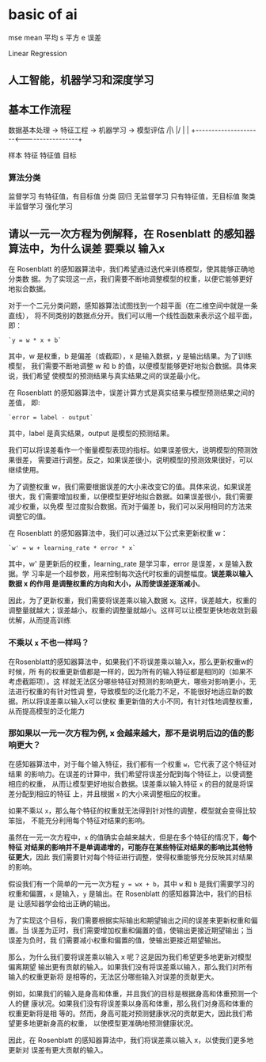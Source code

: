 # basic of ai

mse
    mean 平均
    s 平方
    e 误差

Linear Regression

## 人工智能，机器学习和深度学习

## 基本工作流程

数据基本处理 -> 特征工程 -> 机器学习 -> 模型评估
   /|\                                     \|/
    |                                       |
    +---------------------<-----------------+

样本
特征
特征值
目标

### 算法分类

监督学习
    有特征值，有目标值
    分类
    回归
无监督学习
    只有特征值，无目标值
    聚类
半监督学习
强化学习





## 请以一元一次方程为例解释，在 Rosenblatt 的感知器算法中，为什么误差 要乘以 输入x

在 Rosenblatt 的感知器算法中，我们希望通过迭代来训练模型，使其能够正确地分类数
据。为了实现这一点，我们需要不断地调整模型的权重，以便它能够更好地拟合数据。

对于一个二元分类问题，感知器算法试图找到一个超平面（在二维空间中就是一条直线），
将不同类别的数据点分开。我们可以用一个线性函数来表示这个超平面，即：

    `y = w * x + b`

其中，w 是权重，b 是偏差（或截距），x 是输入数据，y 是输出结果。为了训练模型，
我们需要不断地调整 w 和 b 的值，以便模型能够更好地拟合数据。具体来说，我们希望
使模型的预测结果与真实结果之间的误差最小化。

在 Rosenblatt 的感知器算法中，误差计算方式是真实结果与模型预测结果之间的差值，
即:

    `error = label - output`

其中，label 是真实结果，output 是模型的预测结果。

我们可以将误差看作一个衡量模型表现的指标。如果误差很大，说明模型的预测效果很差，
需要进行调整。反之，如果误差很小，说明模型的预测效果很好，可以继续使用。

为了调整权重 w，我们需要根据误差的大小来改变它的值。具体来说，如果误差很大，我
们需要增加权重，以便模型更好地拟合数据。如果误差很小，我们需要减少权重，以免模
型过度拟合数据。而对于偏差 b，我们可以采用相同的方法来调整它的值。

在 Rosenblatt 的感知器算法中，我们可以通过以下公式来更新权重 w：

    `w' = w + learning_rate * error * x`

其中，w' 是更新后的权重，learning_rate 是学习率，error 是误差，x 是输入数据。学
习率是一个超参数，用来控制每次迭代时权重的调整幅度。**误差乘以输入数据 x 的作用
是调整权重的方向和大小，从而使误差逐渐减小**。

因此，为了更新权重，我们需要将误差乘以输入数据 x。这样，误差越大，权重的调整量就越大；误差越小，权重的调整量就越小。这样可以让模型更快地收敛到最优解，从而提高训练

### 不乘以 `x` 不也一样吗？

在Rosenblatt的感知器算法中，如果我们不将误差乘以输入x，那么更新权重w的时候，所
有的权重更新值都是一样的，因为所有的输入特征都是相同的（如果不考虑截距项）。这
样就无法区分哪些特征对预测的影响更大，哪些对影响更小，无法进行权重的有针对性调
整，导致模型的泛化能力不足，不能很好地适应新的数据。所以将误差乘以输入x可以使权
重更新值的大小不同，有针对性地调整权重，从而提高模型的泛化能力

### 那如果以一元一次方程为例, x 会越来越大，那不是说明后边的值的影响更大？

在感知器算法中，对于每个输入特征，我们都有一个权重 `w`，它代表了这个特征对结果
的影响力。在误差的计算中，我们希望将误差分配到每个特征上，以便调整相应的权重，
从而让模型更好地拟合数据。误差乘以输入特征 `x` 的目的就是将误差分配到相应的特征
上，并且根据 `x` 的大小来调整相应的权重。

如果不乘以 `x`，那么每个特征的权重就无法得到针对性的调整，模型就会变得比较笨拙，
不能充分利用每个特征对结果的影响。

虽然在一元一次方程中，`x` 的值确实会越来越大，但是在多个特征的情况下，**每个特征
对结果的影响并不是单调递增的，可能存在某些特征对结果的影响比其他特征更大**，因此
我们需要针对每个特征进行调整，使得权重能够充分反映其对结果的影响。

假设我们有一个简单的一元一次方程 `y = wx + b`，其中 `w` 和 `b` 是我们需要学习的
权重和偏置，`x` 是输入，`y` 是输出。在 Rosenblatt 的感知器算法中，我们的目标是
让感知器学会给出正确的输出。

为了实现这个目标，我们需要根据实际输出和期望输出之间的误差来更新权重和偏置。当
误差为正时，我们需要增加权重和偏置的值，使输出更接近期望输出；当误差为负时，我
们需要减小权重和偏置的值，使输出更接近期望输出。

那么，为什么我们要将误差乘以输入 x 呢？这是因为我们希望更多地更新对模型偏离期望
输出更有贡献的输入。如果我们没有将误差乘以输入，那么我们对所有输入的权重更新将
是相等的，无法区分哪些输入对误差的贡献更大。

例如，如果我们的输入是身高和体重，并且我们的目标是根据身高和体重预测一个人的健
康状况。如果我们没有将误差乘以身高和体重，那么我们对身高和体重的权重更新将是相
等的。然而，身高可能对预测健康状况的贡献更大，因此我们希望更多地更新身高的权重，
以使模型更准确地预测健康状况。

因此，在 Rosenblatt 的感知器算法中，我们将误差乘以输入 x，以使我们更多地更新对
误差有更大贡献的输入。


